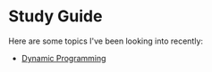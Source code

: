 # Study Guide

Here are some topics I've been looking into recently:

  - [Dynamic Programming](/dynamic_programming.md)
